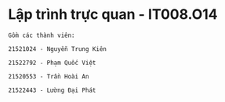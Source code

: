 # Lập trình trực quan - IT008.O14

`Gồm các thành viên:`

`21521024 - Nguyễn Trung Kiên`	

`21522792 - Phạm Quốc Việt`

`21520553 - Trần Hoài An`	

`21522443 - Lường Đại Phát`
